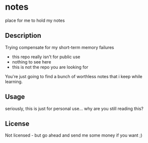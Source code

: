 # notes
place for me to hold my notes

## Description
Trying compensate for my short-term memory failures
* this repo really isn't for public use
* nothing to see here
* this is not the repo you are looking for

You're just going to find a bunch of worthless notes that i keep while learning.

## Usage
seriously, this is just for personal use... why are you still reading this?

## License
Not licensed - but go ahead and send me some money if you want ;)
